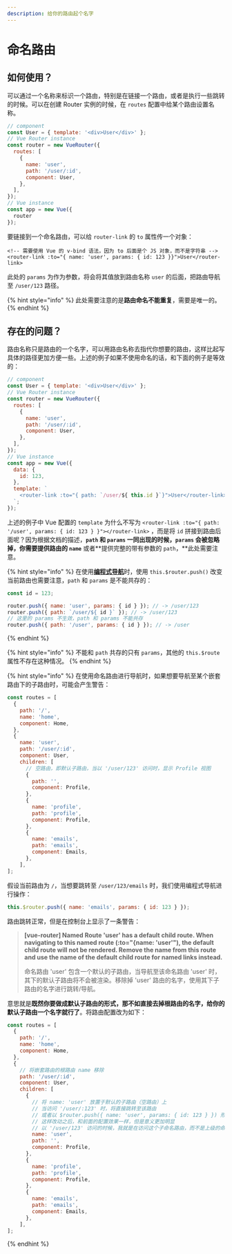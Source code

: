 ```yaml
---
description: 给你的路由起个名字
---
```


# 命名路由

## 如何使用？

可以通过一个名称来标识一个路由，特别是在链接一个路由，或者是执行一些跳转的时候。可以在创建 Router 实例的时候，在 `routes` 配置中给某个路由设置名称。

```javascript
// component
const User = { template: '<div>User</div>' };
// Vue Router instance
const router = new VueRouter({
  routes: [
    {
      name: 'user',
      path: '/user/:id',
      component: User,
    },
  ],
});
// Vue instance
const app = new Vue({
  router
});
```

要链接到一个命名路由，可以给 `router-link` 的 `to` 属性传一个对象：

```markup
<!-- 需要使用 Vue 的 v-bind 语法，因为 to 后面是个 JS 对象，而不是字符串 -->
<router-link :to="{ name: 'user', params: { id: 123 }}">User</router-link>
```

此处的 `params` 为作为参数，将会将其值放到路由名称 `user` 的后面，把路由导航至 `/user/123` 路径。

{% hint style="info" %}
此处需要注意的是**路由命名不能重复**，需要是唯一的。
{% endhint %}

## 存在的问题？

路由名称只是路由的一个名字，可以用路由名称去指代你想要的路由，这样比起写具体的路径更加方便一些。上述的例子如果不使用命名的话，和下面的例子是等效的：

```javascript
// component
const User = { template: '<div>User</div>' };
// Vue Router instance
const router = new VueRouter({
  routes: [
    {
      name: 'user',
      path: '/user/:id',
      component: User,
    },
  ],
});
// Vue instance
const app = new Vue({
  data: { 
    id: 123, 
  },
  template: `
    <router-link :to="{ path: `/user/${ this.id }`}">User</router-link>
  `;
});
```

上述的例子中 Vue 配置的 `template` 为什么不写为 `<router-link :to="{ path: '/user', params: { id: 123 } }"></router-link>` ，而是将 `id` 拼接到路由后面呢？因为根据文档的描述，**`path` 和 `params` 一同出现的时候，`params` 会被忽略掉，**你需要**提供路由的 `name`** 或者**提供完整的带有参数的 `path`，**此处需要注意。

{% hint style="info" %}
在使用[**编程式导航**](https://learn-vue.gitbook.io/vue-router/~/edit/drafts/-LFR6aCzSRIyrqMItu1c/ming-ming-lu-you)时，使用 `this.$router.push()` 改变当前路由也需要注意，`path` 和 `params` 是不能共存的：

```javascript
const id = 123;

router.push({ name: 'user', params: { id } }); // -> /user/123
router.push({ path: `/user/${ id }` }); // -> /user/123
// 这里的 params 不生效，path 和 params 不能共存
router.push({ path: '/user', params: { id } }); // -> /user
```
{% endhint %}

{% hint style="info" %}
不能和 `path` 共存的只有 `params`，其他的 `this.$route` 属性不存在这种情况。
{% endhint %}

{% hint style="info" %}
在使用命名路由进行导航时，如果想要导航至某个嵌套路由下的子路由时，可能会产生警告：

```javascript
const routes = [
  {
    path: '/',
    name: 'home',
    component: Home,
  },
  {
    name: 'user',
    path: '/user/:id',
    component: User,
    children: [
      // 空路由，即默认子路由，当以 '/user/123' 访问时，显示 Profile 视图
      {
        path: '',
        component: Profile,
      },
      {
        name: 'profile',
        path: 'profile',
        component: Profile,
      },
      {
        name: 'emails',
        path: 'emails',
        component: Emails,
      },
    ],
];
```

假设当前路由为 `/`，当想要跳转至 `/user/123/emails` 时，我们使用编程式导航进行操作：

```javascript
this.$router.push({ name: 'emails', params: { id: 123 } });
```

路由跳转正常，但是在控制台上显示了一条警告：

> **\[vue-router\] Named Route 'user' has a default child route. When navigating to this named route \(:to="{name: 'user'"\), the default child route will not be rendered. Remove the name from this route and use the name of the default child route for named links instead.**
>
> 命名路由 'user' 包含一个默认的子路由，当导航至该命名路由 'user' 时，其下的默认子路由将不会被渲染。移除掉 'user' 路由的名字，使用其下子路由的名字进行跳转/导航。

意思就是**既然你要做成默认子路由的形式，那不如直接去掉根路由的名字，给你的默认子路由一个名字就行了**。将路由配置改为如下：

```javascript
const routes = [
  {
    path: '/',
    name: 'home',
    component: Home,
  },
  {
    // 将嵌套路由的根路由 name 移除
    path: '/user/:id',
    component: User,
    children: [
      {
        // 将 name: 'user' 放置于默认的子路由（空路由）上
        // 当访问 '/user/:123' 时，将直接跳转至该路由
        // 或者以 $router.push({ name: 'user', params: { id: 123 } }) 形式访问也是没有问题的
        // 这样改动之后，和前面的配置效果一样，但是意义更加明显
        // 以 '/user/123' 访问的时候，我就是在访问这个子命名路由，而不是上级的命名根路由了
        name: 'user',
        path: '',
        component: Profile,
      },
      {
        name: 'profile',
        path: 'profile',
        component: Profile,
      },
      {
        name: 'emails',
        path: 'emails',
        component: Emails,
      },
    ],
];
```
{% endhint %}

